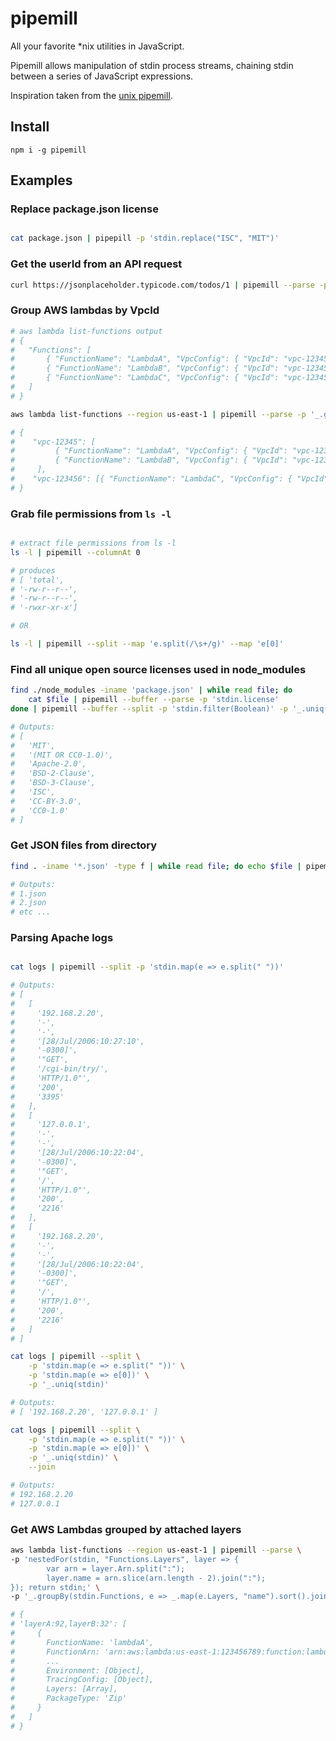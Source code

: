 # pipemill

All your favorite *nix utilities in JavaScript.

Pipemill allows manipulation of stdin process streams, chaining stdin between a series of JavaScript expressions.

Inspiration taken from the [unix pipemill](https://en.wikipedia.org/wiki/Pipeline_(Unix)#Pipemill).

## Install

`npm i -g pipemill`

## Examples

### Replace package.json license

```bash

cat package.json | pipepill -p 'stdin.replace("ISC", "MIT")'

```

### Get the userId from an API request
```bash
curl https://jsonplaceholder.typicode.com/todos/1 | pipemill --parse -p 'stdin.userId'
```

### Group AWS lambdas by VpcId

```bash
# aws lambda list-functions output
# {
#   "Functions": [
#       { "FunctionName": "LambdaA", "VpcConfig": { "VpcId": "vpc-12345" } },
#       { "FunctionName": "LambdaB", "VpcConfig": { "VpcId": "vpc-12345" } },
#       { "FunctionName": "LambdaC", "VpcConfig": { "VpcId": "vpc-123456" } },
#   ]
# }

aws lambda list-functions --region us-east-1 | pipemill --parse -p '_.groupBy(stdin.Functions, "VpcConfig.VpcId")'

# {
#    "vpc-12345": [
#         { "FunctionName": "LambdaA", "VpcConfig": { "VpcId": "vpc-12345" } },
#         { "FunctionName": "LambdaB", "VpcConfig": { "VpcId": "vpc-12345" } }
#     ],
#    "vpc-123456": [{ "FunctionName": "LambdaC", "VpcConfig": { "VpcId": "vpc-123456" } }]
# }
```

### Grab file permissions from `ls -l`

```bash

# extract file permissions from ls -l
ls -l | pipemill --columnAt 0

# produces
# [ 'total',
# '-rw-r--r--',
# '-rw-r--r--',
# '-rwxr-xr-x']

# OR

ls -l | pipemill --split --map 'e.split(/\s+/g)' --map 'e[0]'

```

### Find all unique open source licenses used in node_modules

```bash
find ./node_modules -iname 'package.json' | while read file; do 
    cat $file | pipemill --buffer --parse -p 'stdin.license'
done | pipemill --buffer --split -p 'stdin.filter(Boolean)' -p '_.uniq(stdin)'

# Outputs:
# [
#   'MIT',
#   '(MIT OR CC0-1.0)',
#   'Apache-2.0',
#   'BSD-2-Clause',
#   'BSD-3-Clause',
#   'ISC',
#   'CC-BY-3.0',
#   'CC0-1.0'
# ]
```

### Get JSON files from directory

```bash
find . -iname '*.json' -type f | while read file; do echo $file | pipemill -p 'stdin.match(/\d+\.json/g)[0]'; done

# Outputs:
# 1.json
# 2.json
# etc ...
```

### Parsing Apache logs

```bash

cat logs | pipemill --split -p 'stdin.map(e => e.split(" "))'

# Outputs:
# [
#   [
#     '192.168.2.20',
#     '-',
#     '-',
#     '[28/Jul/2006:10:27:10',
#     '-0300]',
#     '"GET',
#     '/cgi-bin/try/',
#     'HTTP/1.0"',
#     '200',
#     '3395'
#   ],
#   [
#     '127.0.0.1',
#     '-',
#     '-',
#     '[28/Jul/2006:10:22:04',
#     '-0300]',
#     '"GET',
#     '/',
#     'HTTP/1.0"',
#     '200',
#     '2216'
#   ],
#   [
#     '192.168.2.20',
#     '-',
#     '-',
#     '[28/Jul/2006:10:22:04',
#     '-0300]',
#     '"GET',
#     '/',
#     'HTTP/1.0"',
#     '200',
#     '2216'
#   ]
# ]

cat logs | pipemill --split \
    -p 'stdin.map(e => e.split(" "))' \
    -p 'stdin.map(e => e[0])' \
    -p '_.uniq(stdin)'

# Outputs:
# [ '192.168.2.20', '127.0.0.1' ]

cat logs | pipemill --split \
    -p 'stdin.map(e => e.split(" "))' \
    -p 'stdin.map(e => e[0])' \
    -p '_.uniq(stdin)' \
    --join

# Outputs:
# 192.168.2.20
# 127.0.0.1
```

### Get AWS Lambdas grouped by attached layers

```bash
aws lambda list-functions --region us-east-1 | pipemill --parse \
-p 'nestedFor(stdin, "Functions.Layers", layer => {
        var arn = layer.Arn.split(":");
        layer.name = arn.slice(arn.length - 2).join(":");
}); return stdin;' \
-p '_.groupBy(stdin.Functions, e => _.map(e.Layers, "name").sort().join(","))'

# {
# 'layerA:92,layerB:32': [
#     {
#       FunctionName: 'lambdaA',
#       FunctionArn: 'arn:aws:lambda:us-east-1:123456789:function:lambdaA',
#       ...
#       Environment: [Object],
#       TracingConfig: [Object],
#       Layers: [Array],
#       PackageType: 'Zip'
#     }
#   ]
# }
```